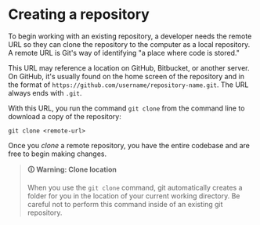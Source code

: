 # Creating a repository

To begin working with an existing repository, a developer needs the remote URL so they can clone the repository to the computer as a local repository. A remote URL is Git's way of identifying "a place where code is stored."

This URL may reference a location on GitHub, Bitbucket, or another server. On GitHub, it's usually found on the home screen of the repository and in the format of `https://github.com/username/repository-name.git`. The URL always ends with `.git`.

With this URL, you run the command `git clone` from the command line to download a copy of the repository:
```shell
git clone <remote-url>
```

Once you _clone_ a remote repository, you have the entire codebase and are free to begin making changes.

>**🛈 Warning: Clone location**
>
>When you use the `git clone` command, git automatically creates a folder for you in the location of your current working directory. Be careful not to perform this command inside of an existing git repository.
